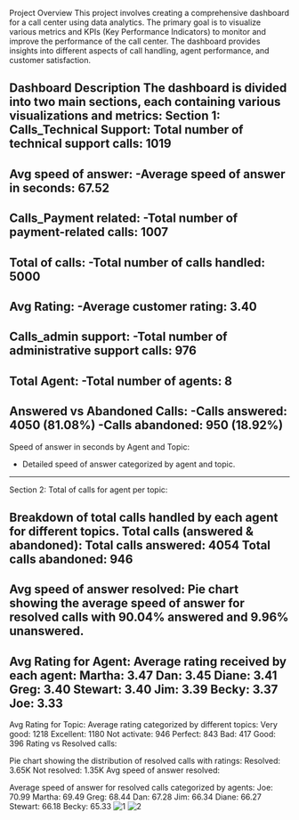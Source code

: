Project Overview
This project involves creating a comprehensive dashboard for a call center using data analytics. The primary goal is to visualize various metrics and KPIs (Key Performance Indicators) to monitor and improve the performance of the call center. The dashboard provides insights into different aspects of call handling, agent performance, and customer satisfaction.

Dashboard Description
The dashboard is divided into two main sections, each containing various visualizations and metrics:
Section 1:
Calls_Technical Support:
Total number of technical support calls: 1019
------------------
Avg speed of answer:
-Average speed of answer in seconds: 67.52
------------------
Calls_Payment related:
-Total number of payment-related calls: 1007
------------------
Total of calls:
-Total number of calls handled: 5000
------------------
Avg Rating:
-Average customer rating: 3.40
------------------
Calls_admin support:
-Total number of administrative support calls: 976
------------------
Total Agent:
-Total number of agents: 8
------------------
Answered vs Abandoned Calls:
-Calls answered: 4050 (81.08%)
-Calls abandoned: 950 (18.92%)
------------------
Speed of answer in seconds by Agent and Topic:
- Detailed speed of answer categorized by agent and topic.
------------------------------------------------------------------------------------------------------------------------------------------------------
  Section 2:
Total of calls for agent per topic:

Breakdown of total calls handled by each agent for different topics.
Total calls (answered & abandoned):
Total calls answered: 4054
Total calls abandoned: 946
------------------
Avg speed of answer resolved:
Pie chart showing the average speed of answer for resolved calls with 90.04% answered and 9.96% unanswered.
------------------
Avg Rating for Agent:
Average rating received by each agent:
Martha: 3.47
Dan: 3.45
Diane: 3.41
Greg: 3.40
Stewart: 3.40
Jim: 3.39
Becky: 3.37
Joe: 3.33
------------------
Avg Rating for Topic:
Average rating categorized by different topics:
Very good: 1218
Excellent: 1180
Not activate: 946
Perfect: 843
Bad: 417
Good: 396
Rating vs Resolved calls:

Pie chart showing the distribution of resolved calls with ratings:
Resolved: 3.65K
Not resolved: 1.35K
Avg speed of answer resolved:

Average speed of answer for resolved calls categorized by agents:
Joe: 70.99
Martha: 69.49
Greg: 68.44
Dan: 67.28
Jim: 66.34
Diane: 66.27
Stewart: 66.18
Becky: 65.33
![1](https://github.com/Garen4/Call-Center-Dashboard_Data-Analyst/assets/102977120/d3553add-f006-4abd-a2b6-d3260b516a05)
![2](https://github.com/Garen4/Call-Center-Dashboard_Data-Analyst/assets/102977120/680658ba-01d1-4d99-ac89-2d58fa02d40b)

